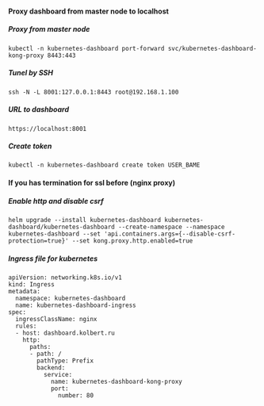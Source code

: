 
#### Proxy dashboard from master node to localhost
##### Proxy from master node
```
kubectl -n kubernetes-dashboard port-forward svc/kubernetes-dashboard-kong-proxy 8443:443
```
##### Tunel by SSH
```
ssh -N -L 8001:127.0.0.1:8443 root@192.168.1.100
```
##### URL to dashboard
```
https://localhost:8001
```

##### Create token
```
kubectl -n kubernetes-dashboard create token USER_BAME
```

#### If you has termination for ssl before (nginx proxy)
##### Enable http and disable csrf
```
helm upgrade --install kubernetes-dashboard kubernetes-dashboard/kubernetes-dashboard --create-namespace --namespace kubernetes-dashboard --set 'api.containers.args={--disable-csrf-protection=true}' --set kong.proxy.http.enabled=true
```

##### Ingress file for kubernetes
```
apiVersion: networking.k8s.io/v1
kind: Ingress
metadata:
  namespace: kubernetes-dashboard
  name: kubernetes-dashboard-ingress
spec:
  ingressClassName: nginx
  rules:
  - host: dashboard.kolbert.ru
    http:
      paths:
      - path: /
        pathType: Prefix
        backend:
          service:
            name: kubernetes-dashboard-kong-proxy
            port:
              number: 80
```
